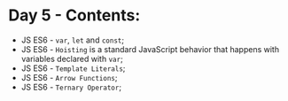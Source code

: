 # Day 5 - Contents: 

* JS ES6 - `var`, `let` and `const`; 
* JS ES6 - `Hoisting` is a standard JavaScript behavior that happens with variables declared with `var`; 
* JS ES6 - `Template Literals`; 
* JS ES6 - `Arrow Functions`; 
* JS ES6 - `Ternary Operator`; 
